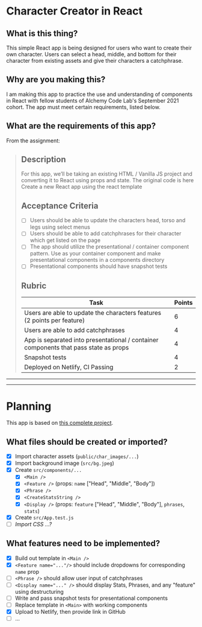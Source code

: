 # Character Creator in React

## What is this thing?

This simple React app is being designed for users who want to create their own character. Users can select a head, middle, and bottom for their character from existing assets and give their characters a catchphrase.

## Why are you making this?

I am making this app to practice the use and understanding of components in React with fellow students of Alchemy Code Lab's September 2021 cohort. The app must meet certain requirements, listed below.

## What are the requirements of this app?

From the assignment:

> ## Description
>
> For this app, we’ll be taking an existing HTML / Vanilla JS project and converting it to React using props and state. The original code is here Create a new React app using the react template
>
> ## Acceptance Criteria
>
> - [ ] Users should be able to update the characters head, torso and legs using select menus
> - [ ] Users should be able to add catchphrases for their character which get listed on the page
> - [ ] The app should utilize the presentational / container component pattern. Use as your container component and make presentational components in a components directory
> - [ ] Presentational components should have snapshot tests
>
> ## Rubric
>
> | Task                                                                                 | Points |
> | ------------------------------------------------------------------------------------ | ------ |
> | Users are able to update the characters features (2 points per feature)              | 6      |
> | Users are able to add catchphrases                                                   | 4      |
> | App is separated into presentational / container components that pass state as props | 4      |
> | Snapshot tests                                                                       | 4      |
> | Deployed on Netlify, CI Passing                                                      | 2      |

---

---

# Planning

This app is based on [this complete project](https://alchemycodelab.github.io/web-01-character-designer/).

## What files should be created or imported?

- [x] Import character assets (`public/char_images/...`)
- [x] Import background image (`src/bg.jpeg`)
- [x] Create `src/components/...`
  - [x] `<Main />`
  - [x] `<Feature />` (props: `name` ["Head", "Middle", "Body"])
  - [x] `<Phrase />`
  - [x] `<CreateStatsString />`
  - [x] `<Display />` (props: `feature` ["Head", "Middle", "Body"], `phrases`, `stats`)
- [x] Create `src/App.test.js`
- [ ] _Import CSS ...?_

## What features need to be implemented?

- [x] Build out template in `<Main />`
- [x] `<Feature name="..."/>` should include dropdowns for corresponding `name` prop
- [ ] `<Phrase />` should allow user input of catchphrases
- [ ] `<Display name="..." />` should display Stats, Phrases, and any "feature" using destructuring
- [ ] Write and pass snapshot tests for presentational components
- [ ] Replace template in `<Main>` with working components
- [x] Upload to Netlify, then provide link in GitHub
- [ ] ...
